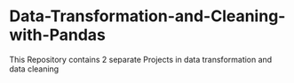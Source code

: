 # Data-Transformation-and-Cleaning-with-Pandas

This Repository contains 2 separate Projects in data transformation and data cleaning
